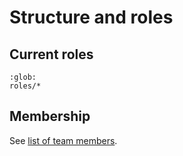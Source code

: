# Structure and roles

## Current roles

```{toctree}
:glob:
roles/*
```

## Membership

See [list of team members](../reference/team.md).
